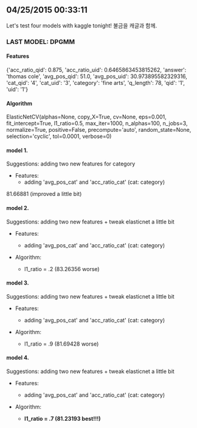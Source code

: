 ## 04/25/2015 00:33:11 
Let's test four models with kaggle tonight! 불금을 캐글과 함께.

### LAST MODEL: DPGMM

#### Features
{'acc\_ratio\_qid': 0.875,
 'acc\_ratio\_uid': 0.6465863453815262,
 'answer': 'thomas cole',
 'avg\_pos\_qid': 51.0,
 'avg\_pos\_uid': 30.973895582329316,
 'cat\_qid': '4',
 'cat\_uid': '3',
 'category': 'fine arts',
 'q\_length': 78,
 'qid': '1',
 'uid': '1'}
 
#### Algorithm
ElasticNetCV(alphas=None, copy\_X=True, cv=None, eps=0.001, fit\_intercept=True, l1\_ratio=0.5, max\_iter=1000, n\_alphas=100, n\_jobs=3, normalize=True, positive=False, precompute='auto', random\_state=None, selection='cyclic', tol=0.0001, verbose=0)
       
#### model 1. 
Suggestions: adding two new features for category

- Features: 
   - adding 'avg\_pos\_cat' and 'acc\_ratio\_cat' (cat: category)

81.66881 (improved a little bit)

#### model 2. 
Suggestions: adding two new features + tweak elasticnet a little bit

- Features: 
   - adding 'avg\_pos\_cat' and 'acc\_ratio\_cat' (cat: category)

- Algorithm:
   - l1_ratio = .2 (83.26356 worse)

#### model 3.  
Suggestions: adding two new features + tweak elasticnet a little bit

- Features: 
   - adding 'avg\_pos\_cat' and 'acc\_ratio\_cat' (cat: category)

- Algorithm:
   - l1_ratio = .9 (81.69428 worse)

#### model 4. 
Suggestions: adding two new features + tweak elasticnet a little bit

- Features: 
   - adding 'avg\_pos\_cat' and 'acc\_ratio\_cat' (cat: category)

- Algorithm:
   - **l1_ratio = .7 (81.23193 best!!!)**
